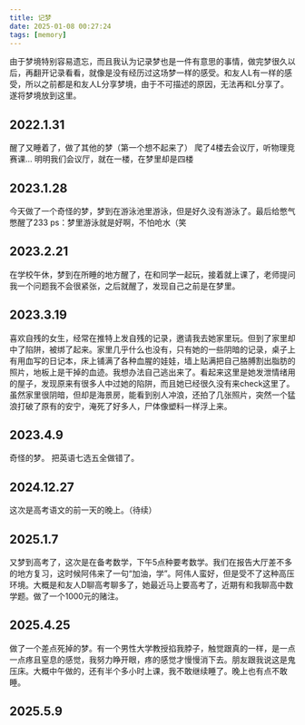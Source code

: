 ```yaml
---
title: 记梦
date: 2025-01-08 00:27:24
tags: [memory]
---
```


由于梦境特别容易遗忘，而且我认为记录梦也是一件有意思的事情，做完梦很久以后，再翻开记录看看，就像是没有经历过这场梦一样的感受。和友人L有一样的感受，所以之前都是和友人L分享梦境，由于不可描述的原因，无法再和L分享了。遂将梦境放到这里。

<!-- more -->

## 2022.1.31

醒了又睡着了，做了其他的梦（第一个想不起来了）
爬了4楼去会议厅，听物理竞赛课...
明明我们会议厅，就在一楼，在梦里却是四楼

## 2023.1.28

今天做了一个奇怪的梦，梦到在游泳池里游泳，但是好久没有游泳了。最后给憋气憋醒了233
ps：梦里游泳就是好啊，不怕呛水（笑

## 2023.2.21

在学校午休，梦到在所睡的地方醒了，在和同学一起玩，接着就上课了，老师提问我一个问题我不会很紧张，之后就醒了，发现自己之前是在梦里。

## 2023.3.19

喜欢自残的女生，经常在推特上发自残的记录，邀请我去她家里玩。但到了家里却中了陷阱，被绑了起来。家里几乎什么也没有，只有她的一些阴暗的记录，桌子上有用血写的日记本，床上铺满了各种血腥的娃娃，墙上贴满把自己胳膊割出脂肪的照片，地板上是干掉的血迹。我想办法自己逃出来了。看起来这里是她发泄情绪用的屋子，发现原来有很多人中过她的陷阱，而且她已经很久没有来check这里了。虽然家里很阴暗，但却是海景房，能看到别人冲浪，还拍了几张照片，突然一个猛浪打破了原有的安宁，淹死了好多人，尸体像塑料一样浮上来。

## 2023.4.9

奇怪的梦。
把英语七选五全做错了。

## 2024.12.27

这次是高考语文的前一天的晚上。（待续）

## 2025.1.7

又梦到高考了，这次是在备考数学，下午5点种要考数学。我们在报告大厅差不多的地方复习，这时候阿伟来了一句“加油，学”。阿伟人蛮好，但是受不了这种高压环境。大概是和友人D聊高考聊多了，她最近马上要高考了，近期有和我聊高中数学题。做了一个1000元的赌注。

## 2025.4.25

做了一个差点死掉的梦。有一个男性大学教授掐我脖子，触觉跟真的一样，是一点一点疼且窒息的感觉，我努力睁开眼，疼的感觉才慢慢消下去。朋友跟我说这是鬼压床。大概中午做的，还有半个多小时上课，我不敢继续睡了。晚上也有点不敢睡。

## 2025.5.9

